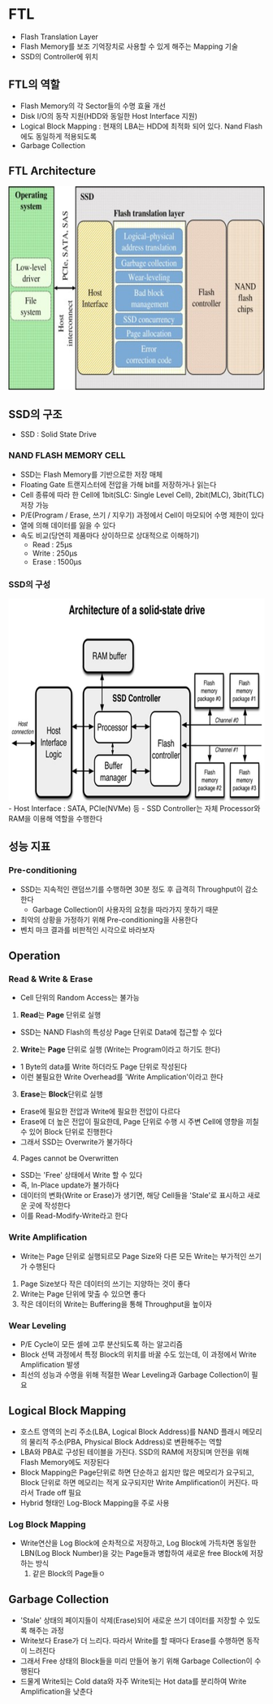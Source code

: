 # FTL
- Flash Translation Layer
- Flash Memory를 보조 기억장치로 사용할 수 있게 해주는 Mapping 기술
- SSD의 Controller에 위치

## FTL의 역할
- Flash Memory의 각 Sector들의 수명 효율 개선
- Disk I/O의 동작 지원(HDD와 동일한 Host Interface 지원)
- Logical Block Mapping : 현재의 LBA는 HDD에 최적화 되어 있다. Nand Flash에도 동일하게 적용되도록
- Garbage Collection

## FTL Architecture
<img src="../image/FTL_architecture_3.jpg" width="600" height="400">  

## SSD의 구조
- SSD : Solid State Drive
### NAND FLASH MEMORY CELL
- SSD는 Flash Memory를 기반으로한 저장 매체
- Floating Gate 트랜지스터에 전압을 가해 bit를 저장하거나 읽는다
- Cell 종류에 따라 한 Cell에 1bit(SLC: Single Level Cell), 2bit(MLC), 3bit(TLC) 저장 가능
- P/E(Program / Erase, 쓰기 / 지우기) 과정에서 Cell이 마모되어 수명 제한이 있다
- 열에 의해 데이터를 잃을 수 있다
- 속도 비교(당연히 제품마다 상이하므로 상대적으로 이해하기)
  - Read  : 25μs
  - Write : 250μs
  - Erase : 1500μs

### SSD의 구성
<img src="../image/FTL_architecture_1.PNG" width="600" height="400">  
- Host Interface : SATA, PCIe(NVMe) 등
- SSD Controller는 자체 Processor와 RAM을 이용해 역할을 수행한다

## 성능 지표
### Pre-conditioning
- SSD는 지속적인 랜덤쓰기를 수행하면 30분 정도 후 급격히 Throughput이 감소한다
  - Garbage Collection이 사용자의 요청을 따라가지 못하기 때문
- 최악의 상황을 가정하기 위해 Pre-conditioning을 사용한다
- 벤치 마크 결과를 비판적인 시각으로 바라보자

## Operation
### Read & Write & Erase
- Cell 단위의 Random Access는 불가능
1. **Read**는 **Page** 단위로 실행
  - SSD는 NAND Flash의 특성상 Page 단위로 Data에 접근할 수 있다
2. **Write**는 **Page** 단위로 실행 (Write는 Program이라고 하기도 한다)
  - 1 Byte의 data를 Write 하더라도 Page 단위로 작성된다
  - 이런 불필요한 Write Overhead를 'Write Amplication'이라고 한다
3. **Erase**는 **Block**단위로 실행
  - Erase에 필요한 전압과 Write에 필요한 전압이 다르다
  - Erase에 더 높은 전압이 필요한데, Page 단위로 수행 시 주변 Cell에 영향을 끼칠 수 있어 Block 단위로 진행한다
  - 그래서 SSD는 Overwrite가 불가하다 
4. Pages cannot be Overwritten
  -  SSD는 'Free' 상태에서 Write 할 수 있다
  -  즉, In-Place update가 불가하다
  -  데이터의 변화(Write or Erase)가 생기면, 해당 Cell들을 'Stale'로 표시하고 새로운 곳에 작성한다
  -  이를 Read-Modify-Write라고 한다

### Write Amplification
- Write는 Page 단위로 실행되르모 Page Size와 다른 모든 Write는 부가적인 쓰기가 수행된다
1. Page Size보다 작은 데이터의 쓰기는 지양하는 것이 좋다
2. Write는 Page 단위에 맞출 수 있으면 좋다
3. 작은 데이터의 Write는 Buffering을 통해 Throughput을 높이자

### Wear Leveling
- P/E Cycle이 모든 셀에 고루 분산되도록 하는 알고리즘
- Block 선택 과정에서 특정 Block의 위치를 바꿀 수도 있는데, 이 과정에서 Write Amplification 발생
- 최선의 성능과 수명을 위해 적절한 Wear Leveling과 Garbage Collection이 필요

## Logical Block Mapping
- 호스트 영역의 논리 주소(LBA, Logical Block Address)를 NAND 플래시 메모리의 물리적 주소(PBA, Physical Block Address)로 변환해주는 역할
- LBA와 PBA로 구성된 테이블을 가진다. SSD의 RAM에 저장되며 안전을 위해 Flash Memory에도 저장된다
- Block Mapping은 Page단위로 하면 단순하고 쉽지만 많은 메모리가 요구되고, Block 단위로 하면 메모리는 적게 요구되지만 Write Amplification이 커진다. 따라서 Trade off 필요
- Hybrid 형태인 Log-Block Mapping을 주로 사용

### Log Block Mapping
- Write연산을 Log Block에 순차적으로 저장하고, Log Block에 가득차면 동일한 LBN(Log Block Number)을 갖는 Page들과 병합하여 새로운 free Block에 저장하는 방식
  1. 같은 Block의 Page들ㅇ


## Garbage Collection
- 'Stale' 상태의 페이지들이 삭제(Erase)되어 새로운 쓰기 데이터를 저장할 수 있도록 해주는 과정
- Write보다 Erase가 더 느리다. 따라서 Write를 할 때마다 Erase를 수행하면 동작이 느려진다
- 그래서 Free 상태의 Block들을 미리 만들어 놓기 위해 Garbage Collection이 수행된다
- 드물게 Write되는 Cold data와 자주 Write되는 Hot data를 분리하여 Write Amplification을 낮춘다
